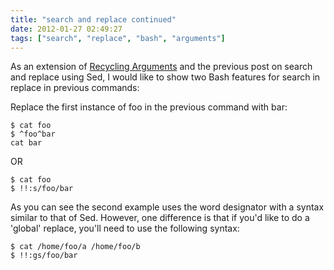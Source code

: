 ```yaml
---
title: "search and replace continued"
date: 2012-01-27 02:49:27
tags: ["search", "replace", "bash", "arguments"]
---
```


As an extension of <a href="http://segv.me/posts/9">Recycling Arguments</a> and the previous post on search and replace using Sed, I would like to show two Bash features for search in replace in previous commands:


Replace the first instance of foo in the previous command with bar:
```
$ cat foo
$ ^foo^bar
cat bar
```

OR

```
$ cat foo
$ !!:s/foo/bar
```


As you can see the second example uses the word designator with a syntax similar to that of Sed. However, one difference is that if you'd like to do a 'global' replace, you'll need to use the following syntax:

```
$ cat /home/foo/a /home/foo/b
$ !!:gs/foo/bar
```

